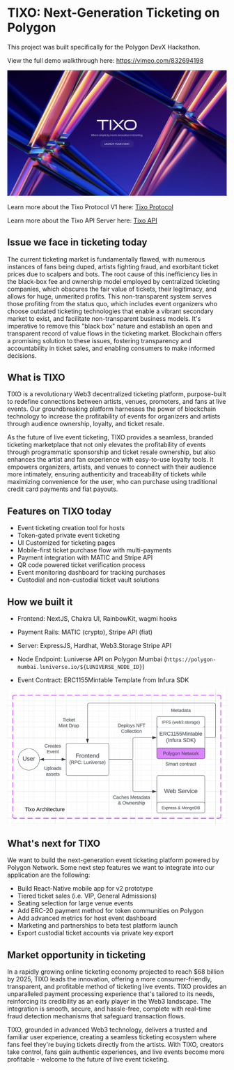 # TIXO: Next-Generation Ticketing on Polygon

This project was built specifically for the Polygon DevX Hackathon.

View the full demo walkthrough here: https://vimeo.com/832694198

![](/app/public/landing.png)


Learn more about the Tixo Protocol V1 here: [Tixo Protocol](/contracts/)

Learn more about the Tixo API Server here: [Tixo API](/server/)

## Issue we face in ticketing today

The current ticketing market is fundamentally flawed, with numerous instances of fans being duped, artists fighting fraud, and exorbitant ticket prices due to scalpers and bots. The root cause of this inefficiency lies in the black-box fee and ownership model employed by centralized ticketing companies, which obscures the fair value of tickets, their legitimacy, and allows for huge, unmerited profits. This non-transparent system serves those profiting from the status quo, which includes event organizers who choose outdated ticketing technologies that enable a vibrant secondary market to exist, and facilitate non-transparent business models. It's imperative to remove this "black box" nature and establish an open and transparent record of value flows in the ticketing market. Blockchain offers a promising solution to these issues, fostering transparency and accountability in ticket sales, and enabling consumers to make informed decisions.

## What is TIXO

TIXO is a revolutionary Web3 decentralized ticketing platform, purpose-built to redefine connections between artists, venues, promoters, and fans at live events. Our groundbreaking platform harnesses the power of blockchain technology to increase the profitability of events for organizers and artists through audience ownership, loyalty, and ticket resale.

As the future of live event ticketing, TIXO provides a seamless, branded ticketing marketplace that not only elevates the profitability of events through programmatic sponsorship and ticket resale ownership, but also enhances the artist and fan experience with easy-to-use loyalty tools. It empowers organizers, artists, and venues to connect with their audience more intimately, ensuring authenticity and traceability of tickets while maximizing convenience for the user, who can purchase using traditional credit card payments and fiat payouts.

## Features on TIXO today

- Event ticketing creation tool for hosts
- Token-gated private event ticketing
- UI Customized for ticketing pages
- Mobile-first ticket purchase flow with multi-payments
- Payment integration with MATIC and Stripe API
- QR code powered ticket verification process
- Event monitoring dashboard for tracking purchases
- Custodial and non-custodial ticket vault solutions

## How we built it
- Frontend: NextJS, Chakra UI, RainbowKit, wagmi hooks

- Payment Rails: MATIC (crypto), Stripe API (fiat)

- Server: ExpressJS, Hardhat, Web3.Storage Stripe API

- Node Endpoint: Luniverse API on Polygon Mumbai (`https://polygon-mumbai.luniverse.io/${LUNIVERSE_NODE_ID}`)

- Event Contract: ERC1155Mintable Template from Infura SDK

![](app/public/architecture.png)

## What's next for TIXO

We want to build the next-generation event ticketing platform powered by Polygon Network. Some next step features we want to integrate into our application are the following:
- Build React-Native mobile app for v2 prototype
- Tiered ticket sales (i.e. VIP, General Admissions)
- Seating selection for large venue events
- Add ERC-20 payment method for token communities on Polygon
- Add advanced metrics for host event dashboard
- Marketing and partnerships to beta test platform launch
- Export custodial ticket accounts via private key export

## Market opportunity in ticketing

In a rapidly growing online ticketing economy projected to reach $68 billion by 2025, TIXO leads the innovation, offering a more consumer-friendly, transparent, and profitable method of ticketing live events. TIXO provides an unparalleled payment processing experience that's tailored to its needs, reinforcing its credibility as an early player in the Web3 landscape. The integration is smooth, secure, and hassle-free, complete with real-time fraud detection mechanisms that safeguard transaction flows.

TIXO, grounded in advanced Web3 technology, delivers a trusted and familiar user experience, creating a seamless ticketing ecosystem where fans feel they're buying tickets directly from the artists. With TIXO, creators take control, fans gain authentic experiences, and live events become more profitable - welcome to the future of live event ticketing.
